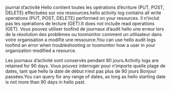 <span data-ttu-id="6c896-101">journal d’activité Hello contient toutes les opérations d’écriture (PUT, POST, DELETE) effectuées sur vos ressources.</span><span class="sxs-lookup"><span data-stu-id="6c896-101">hello activity log contains all write operations (PUT, POST, DELETE) performed on your resources.</span></span> <span data-ttu-id="6c896-102">Il n’inclut pas les opérations de lecture (GET).</span><span class="sxs-lookup"><span data-stu-id="6c896-102">It does not include read operations (GET).</span></span> <span data-ttu-id="6c896-103">Vous pouvez utiliser toofind de journaux d’audit hello une erreur lors de la résolution des problèmes ou toomonitor comment un utilisateur dans votre organisation a modifié une ressource.</span><span class="sxs-lookup"><span data-stu-id="6c896-103">You can use hello audit logs toofind an error when troubleshooting or toomonitor how a user in your organization modified a resource.</span></span>

<span data-ttu-id="6c896-104">Les journaux d’activité sont conservés pendant 90 jours.</span><span class="sxs-lookup"><span data-stu-id="6c896-104">Activity logs are retained for 90 days.</span></span> <span data-ttu-id="6c896-105">Vous pouvez interroger pour n’importe quelle plage de dates, tant que hello la date de début n’est pas plus de 90 jours Bonjour passées.</span><span class="sxs-lookup"><span data-stu-id="6c896-105">You can query for any range of dates, as long as hello starting date is not more than 90 days in hello past.</span></span>


